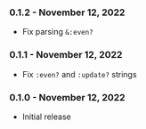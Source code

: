 ### 0.1.2 - November 12, 2022

- Fix parsing `&:even?`

### 0.1.1 - November 12, 2022

- Fix `:even?` and `:update?` strings

### 0.1.0 - November 12, 2022

- Initial release
